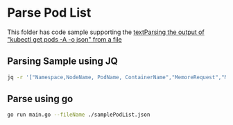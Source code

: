 # Parse Pod List

This folder has code sample supporting the [textParsing the output of "kubectl get pods -A -o json" from a file](https://medium.com/p/81350fa1d757)

## Parsing Sample using JQ

```bash
jq -r '["Namespace,NodeName, PodName, ContainerName","MemoreRequest","MemoryLimit"], (.items[] | [.metadata.namespace , .spec.nodeName , .metadata.name ] + (.spec.containers[] | [.name, .resources.requests.memory, .resources.limits.memory]) ) | @csv' samplePodList.json
```

## Parse using go

```bash
go run main.go --fileName ./samplePodList.json
```
